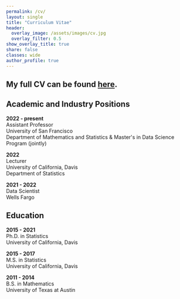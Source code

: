 ```yaml
---
permalink: /cv/
layout: single
title: "Curriculum Vitae"
header:
  overlay_image: /assets/images/cv.jpg
  overlay_filter: 0.5
show_overlay_title: true
share: false
classes: wide
author_profile: true  
---
```


My full CV can be found <a href="/assets/pdf/cv.pdf" target="_blank">here</a>.
---------------


Academic and Industry Positions
---------------

__2022 - present__<br/>
Assistant Professor<br/>
University of San Francisco<br/>
Department of Mathematics and Statistics & Master's in Data Science Program (jointly)


__2022__<br/>
Lecturer<br/>
University of California, Davis<br/>
Department of Statistics 

__2021 - 2022__<br/>
Data Scientist<br/>
Wells Fargo

Education
---------------

__2015 - 2021__<br/>
Ph.D. in Statistics<br/>
University of California, Davis

__2015 - 2017__<br/>
M.S. in Statistics<br/>
University of California, Davis

__2011 - 2014__<br/>
B.S. in Mathematics<br/>
University of Texas at Austin


